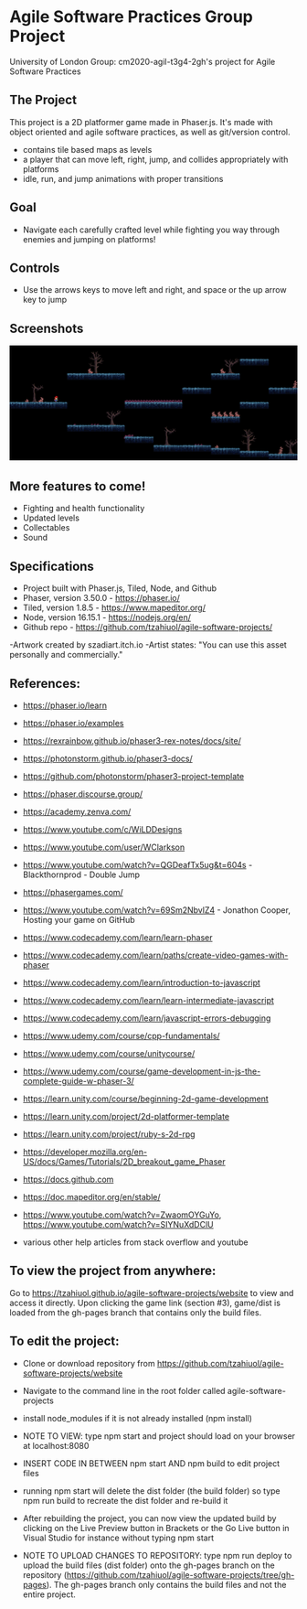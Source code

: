 # Agile Software Practices Group Project

University of London Group: cm2020-agil-t3g4-2gh's project for Agile Software Practices

## The Project

This project is a 2D platformer game made in Phaser.js. It's made 
with object oriented and agile software practices, as well as git/version control.

- contains tile based maps as levels
- a player that can move left, right, jump, and collides appropriately with platforms
- idle, run, and jump animations with proper transitions

## Goal

- Navigate each carefully crafted level while fighting you way through enemies and jumping on platforms!

## Controls

- Use the arrows keys to move left and right, and space or the up arrow key to jump

## Screenshots

![sample_level_screenshot](/game/assets/screenshots/2d_platformer_sample_img.png)

## More features to come!

- Fighting and health functionality
- Updated levels
- Collectables
- Sound

## Specifications

- Project built with Phaser.js, Tiled, Node, and Github
- Phaser, version 3.50.0 - https://phaser.io/ 
- Tiled, version 1.8.5 - https://www.mapeditor.org/
- Node, version 16.15.1 - https://nodejs.org/en/
- Github repo - https://github.com/tzahiuol/agile-software-projects/

-Artwork created by szadiart.itch.io
-Artist states: "You can use this asset personally and commercially."

## References:

- https://phaser.io/learn
- https://phaser.io/examples
- https://rexrainbow.github.io/phaser3-rex-notes/docs/site/
- https://photonstorm.github.io/phaser3-docs/
- https://github.com/photonstorm/phaser3-project-template
- https://phaser.discourse.group/
- https://academy.zenva.com/
- https://www.youtube.com/c/WiLDDesigns
- https://www.youtube.com/user/WClarkson
- https://www.youtube.com/watch?v=QGDeafTx5ug&t=604s - Blackthornprod - Double Jump
- https://phasergames.com/
- https://www.youtube.com/watch?v=69Sm2NbvlZ4 - Jonathon Cooper, Hosting your game on GitHub
- https://www.codecademy.com/learn/learn-phaser
- https://www.codecademy.com/learn/paths/create-video-games-with-phaser
- https://www.codecademy.com/learn/introduction-to-javascript
- https://www.codecademy.com/learn/learn-intermediate-javascript
- https://www.codecademy.com/learn/javascript-errors-debugging
- https://www.udemy.com/course/cpp-fundamentals/
- https://www.udemy.com/course/unitycourse/
- https://www.udemy.com/course/game-development-in-js-the-complete-guide-w-phaser-3/
- https://learn.unity.com/course/beginning-2d-game-development
- https://learn.unity.com/project/2d-platformer-template
- https://learn.unity.com/project/ruby-s-2d-rpg
- https://developer.mozilla.org/en-US/docs/Games/Tutorials/2D_breakout_game_Phaser
- https://docs.github.com
- https://doc.mapeditor.org/en/stable/
- https://www.youtube.com/watch?v=ZwaomOYGuYo, https://www.youtube.com/watch?v=SIYNuXdDClU

- various other help articles from stack overflow and youtube

## To view the project from anywhere:

Go to https://tzahiuol.github.io/agile-software-projects/website to view and access it directly.
Upon clicking the game link (section #3), game/dist is loaded from the gh-pages branch that contains only the build files.

## To edit the project:

- Clone or download repository from https://github.com/tzahiuol/agile-software-projects/website
- Navigate to the command line in the root folder called agile-software-projects
- install node_modules if it is not already installed (npm install)

- NOTE TO VIEW: type npm start and project should load on your browser at localhost:8080

- INSERT CODE IN BETWEEN npm start AND npm build to edit project files

- running npm start will delete the dist folder (the build folder) so type npm run build to recreate the dist folder and re-build it
- After rebuilding the project, you can now view the updated build by clicking on the Live Preview button in Brackets or the Go Live button in Visual Studio for instance without typing npm start

- NOTE TO UPLOAD CHANGES TO REPOSITORY: type npm run deploy to upload the build files (dist folder) onto the gh-pages branch on the repository (https://github.com/tzahiuol/agile-software-projects/tree/gh-pages). The gh-pages branch only contains the build files and not the entire project.